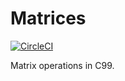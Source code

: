 # Matrices
[![CircleCI](https://circleci.com/gh/Tuxonomics/matrices-c.svg?style=svg)](https://circleci.com/gh/Tuxonomics/matrices-c)

Matrix operations in C99.



